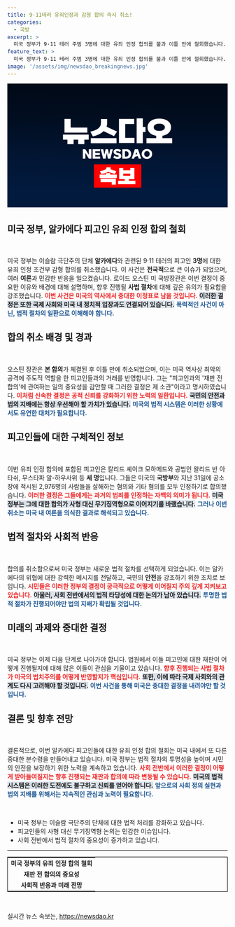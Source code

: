 ```yaml
---
title: 9·11테러 유죄인정과 감형 합의 즉시 취소!
categories:
  - 국방
excerpt: >
  미국 정부가 9·11 테러 주범 3명에 대한 유죄 인정 합의를 불과 이틀 만에 철회했습니다. 극단적 여론을 반영한 이번 결정의 배경은 무엇인지, 그로 인해 발생할 여파를 심층 분석합니다!
feature_text: >
  미국 정부가 9·11 테러 주범 3명에 대한 유죄 인정 합의를 불과 이틀 만에 철회했습니다. 극단적 여론을 반영한 이번 결정의 배경은 무엇인지, 그로 인해 발생할 여파를 심층 분석합니다!
image: '/assets/img/newsdao_breakingnews.jpg'
---
```


<p><img src="/assets/img/newsdao_breakingnews.jpg" alt="cryptoinkorea 속보" /></p>

<h2 data-ke-size="size26">미국 정부, 알카에다 피고인 유죄 인정 합의 철회</h2>

<p data-ke-size="size16">&nbsp;</p>

<p>미국 정부는 이슬람 극단주의 단체 <strong>알카에다</strong>와 관련된 9·11 테러의 피고인 <strong>3명</strong>에 대한 유죄 인정 조건부 감형 합의를 취소했습니다. 이 사건은 <strong>전국적</strong>으로 큰 이슈가 되었으며, 여러 <strong>여론</strong>과 민감한 반응을 일으켰습니다. 로이드 오스틴 미 국방장관은 이번 결정이 중요한 이유와 배경에 대해 설명하며, 향후 진행될 <strong>사법 절차</strong>에 대해 깊은 유의가 필요함을 강조했습니다. <b><span style="color: #ee2323;">이번 사건은 미국의 역사에서 중대한 이정표로 남을 것입니다.</span></b> <b><span style="background-color: #21538527;">이러한 결정은 또한 국제 사회와 미국 내 정치적 입장과도 연결되어 있습니다.</span></b> <b><span style="color: #1a5490;">폭력적인 사건이 아닌, 법적 절차의 일환으로 이해해야 합니다.</span></b></p>

<h2 data-ke-size="size26">합의 취소 배경 및 경과</h2>

<p data-ke-size="size16">&nbsp;</p>

<p>오스틴 장관은 <strong>본 합의</strong>가 체결된 후 이틀 만에 취소되었으며, 이는 미국 역사상 최악의 공격에 주도적 역할을 한 피고인들과의 거래를 반영합니다. 그는 "피고인과의 '재판 전 합의'에 관여하는 일의 중요성을 감안할 때 그러한 결정은 제 소관"이라고 명시하였습니다. <b><span style="color: #ee2323;">이처럼 신속한 결정은 공적 신뢰를 강화하기 위한 노력의 일환입니다.</span></b> <b><span style="background-color: #21538527;">국민의 안전과 법의 지배에는 항상 우선해야 할 가치가 있습니다.</span></b> <b><span style="color: #1a5490;">미국의 법적 시스템은 이러한 상황에서도 유연한 대처가 필요합니다.</span></b></p>

<h2 data-ke-size="size26">피고인들에 대한 구체적인 정보</h2>

<p data-ke-size="size16">&nbsp;</p>

<p>이번 유죄 인정 합의에 포함된 피고인은 칼리드 셰이크 모하메드와 공범인 왈리드 반 아타쉬, 무스타파 알-하우사위 등 <strong>세 명</strong>입니다. 그들은 미국의 <strong>국방부</strong>와 지난 31일에 공소장에 적시된 2,976명의 사람들을 살해하는 혐의와 기타 혐의를 모두 인정하기로 합의했습니다. <b><span style="color: #ee2323;">이러한 결정은 그들에게는 과거의 범죄를 인정하는 자백의 의미가 됩니다.</span></b> <b><span style="background-color: #21538527;">미국 정부는 그에 대한 합의가 사형 대신 무기징역형으로 이어지기를 바랬습니다.</span></b> <b><span style="color: #1a5490;">그러나 이번 취소는 미국 내 여론을 의식한 결과로 해석되고 있습니다.</span></b></p>

<h2 data-ke-size="size26">법적 절차와 사회적 반응</h2>

<p data-ke-size="size16">&nbsp;</p>

<p>합의를 취소함으로써 미국 정부는 새로운 법적 절차를 선택하게 되었습니다. 이는 알카에다의 위협에 대한 강력한 메시지를 전달하고, 국민의 <strong>안전</strong>을 강조하기 위한 조치로 보입니다. <b><span style="color: #ee2323;">시민들은 이러한 정부의 결정이 궁극적으로 어떻게 이어질지 주의 깊게 지켜보고 있습니다.</span></b> <b><span style="background-color: #21538527;">아울러, 사회 전반에서의 법적 타당성에 대한 논의가 남아 있습니다.</span></b> <b><span style="color: #1a5490;">투명한 법적 절차가 진행되어야만 법의 지배가 확립될 것입니다.</span></b></p>

<h2 data-ke-size="size26">미래의 과제와 중대한 결정</h2>

<p data-ke-size="size16">&nbsp;</p>

<p>미국 정부는 이제 다음 단계로 나아가야 합니다. 법원에서 이들 피고인에 대한 재판이 어떻게 진행될지에 대해 많은 이들이 관심을 기울이고 있습니다. <b><span style="color: #ee2323;">향후 진행되는 사법 절차가 미국의 법치주의를 어떻게 반영할지가 핵심입니다.</span></b> <b><span style="background-color: #21538527;">또한, 이에 따라 국제 사회와의 관계도 다시 고려해야 할 것입니다.</span></b> <b><span style="color: #1a5490;">이번 사건을 통해 미국은 중대한 결정을 내려야만 할 것입니다.</span></b></p>

<h2 data-ke-size="size26">결론 및 향후 전망</h2>

<p data-ke-size="size16">&nbsp;</p>

<p>결론적으로, 이번 알카에다 피고인들에 대한 유죄 인정 합의 철회는 미국 내에서 또 다른 중대한 분수령을 만들어내고 있습니다. 미국 정부는 법적 절차의 투명성을 높이며 시민의 안전을 보장하기 위한 노력을 계속하고 있습니다. <b><span style="color: #ee2323;">사회 전반에서 이러한 결정이 어떻게 받아들여질지는 향후 진행되는 재판과 합의에 따라 변동될 수 있습니다.</span></b> <b><span style="background-color: #21538527;">미국의 법적 시스템은 이러한 도전에도 불구하고 신뢰를 얻어야 합니다.</span></b> <b><span style="color: #1a5490;">앞으로의 사회 정의 실현과 법의 지배를 위해서는 지속적인 관심과 노력이 필요합니다.</span></b></p>

<p data-ke-size="size16">&nbsp;</p>

<ul>
    <li>미국 정부는 이슬람 극단주의 단체에 대한 법적 처리를 강화하고 있습니다.</li>
    <li>피고인들의 사형 대신 무기징역형 논의는 민감한 이슈입니다.</li>
    <li>사회 전반에서 법적 절차의 중요성이 증가하고 있습니다.</li>
</ul>

<hr>

<table style="width: 100%; border: 1px solid black; border-spacing: 0;">
    <tr>
        <td style="text-align: center; height: 17px;"><b>미국 정부의 유죄 인정 합의 철회</b></td>
    </tr>
    <tr>
        <td style="text-align: center; height: 17px;"><b>재판 전 합의의 중요성</b></td>
    </tr>
    <tr>
        <td style="text-align: center; height: 17px;"><b>사회적 반응과 미래 전망</b></td>
    </tr>
</table>

<p data-ke-size="size16">&nbsp;</p>
실시간 뉴스 속보는, <a href="https://newsdao.kr" rel="dofollow">https://newsdao.kr</a>


